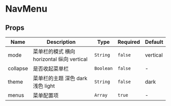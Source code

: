 # NavMenu

## Props

<!-- @vuese:NavMenu:props:start -->

| Name     | Description                                | Type      | Required | Default  |
| -------- | ------------------------------------------ | --------- | -------- | -------- |
| mode     | 菜单栏的模式 横向 horizontal 纵向 vertical | `String`  | `false`  | vertical |
| collapse | 是否收起菜单栏                             | `Boolean` | `false`  | -        |
| theme    | 菜单栏的主题 深色 dark 浅色 light          | `String`  | `false`  | dark     |
| menus    | 菜单配置项                                 | `Array`   | `true`   | -        |

<!-- @vuese:NavMenu:props:end -->
